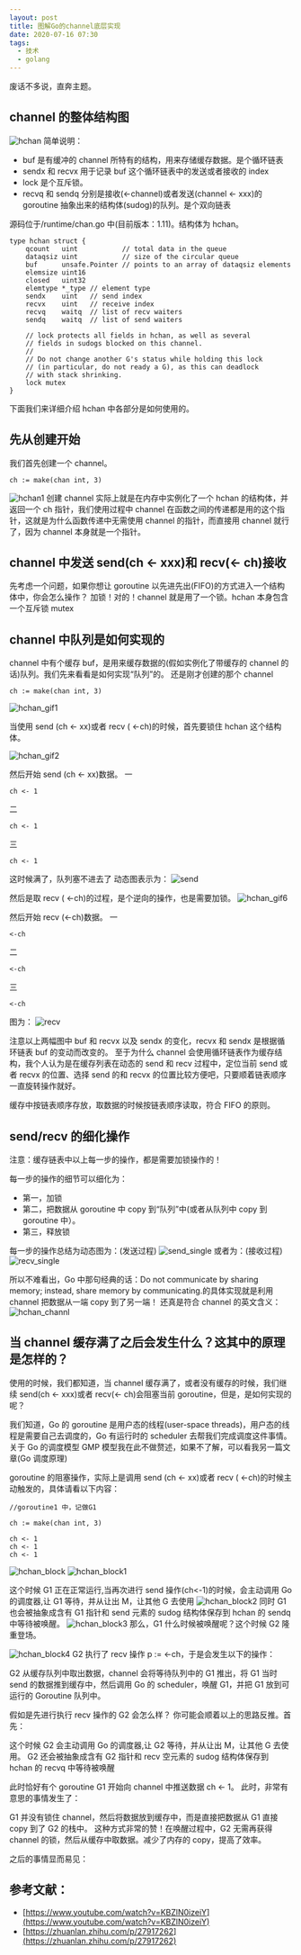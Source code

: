 ```yaml
---
layout: post
title: 图解Go的channel底层实现
date: 2020-07-16 07:30
tags:
  - 技术
  - golang
---
```


废话不多说，直奔主题。

## channel 的整体结构图

![hchan](/blog/assets/golang/channel/hchan.png)
简单说明：

- buf 是有缓冲的 channel 所特有的结构，用来存储缓存数据。是个循环链表
- sendx 和 recvx 用于记录 buf 这个循环链表中的发送或者接收的 index
- lock 是个互斥锁。
- recvq 和 sendq 分别是接收(<-channel)或者发送(channel <- xxx)的 goroutine 抽象出来的结构体(sudog)的队列。是个双向链表

<!--more-->

源码位于/runtime/chan.go 中(目前版本：1.11)。结构体为 hchan。

```golang
type hchan struct {
    qcount   uint           // total data in the queue
    dataqsiz uint           // size of the circular queue
    buf      unsafe.Pointer // points to an array of dataqsiz elements
    elemsize uint16
    closed   uint32
    elemtype *_type // element type
    sendx    uint   // send index
    recvx    uint   // receive index
    recvq    waitq  // list of recv waiters
    sendq    waitq  // list of send waiters

    // lock protects all fields in hchan, as well as several
    // fields in sudogs blocked on this channel.
    //
    // Do not change another G's status while holding this lock
    // (in particular, do not ready a G), as this can deadlock
    // with stack shrinking.
    lock mutex
}
```

下面我们来详细介绍 hchan 中各部分是如何使用的。

## 先从创建开始

我们首先创建一个 channel。

```golang
ch := make(chan int, 3)
```

![hchan1](/blog/assets/golang/channel/hchan1.png)
创建 channel 实际上就是在内存中实例化了一个 hchan 的结构体，并返回一个 ch 指针，我们使用过程中 channel 在函数之间的传递都是用的这个指针，这就是为什么函数传递中无需使用 channel 的指针，而直接用 channel 就行了，因为 channel 本身就是一个指针。

## channel 中发送 send(ch <- xxx)和 recv(<- ch)接收

先考虑一个问题，如果你想让 goroutine 以先进先出(FIFO)的方式进入一个结构体中，你会怎么操作？
加锁！对的！channel 就是用了一个锁。hchan 本身包含一个互斥锁 mutex

## channel 中队列是如何实现的

channel 中有个缓存 buf，是用来缓存数据的(假如实例化了带缓存的 channel 的话)队列。我们先来看看是如何实现“队列”的。
还是刚才创建的那个 channel

```golang
ch := make(chan int, 3)
```

![hchan_gif1](/blog/assets/golang/channel/hchan_gif1.png)

当使用 send (ch <- xx)或者 recv ( <-ch)的时候，首先要锁住 hchan 这个结构体。

![hchan_gif2](/blog/assets/golang/channel/hchan_gif2.png)

然后开始 send (ch <- xx)数据。
一

```golang
ch <- 1
```

二

```golang
ch <- 1
```

三

```golang
ch <- 1
```

这时候满了，队列塞不进去了
动态图表示为：
![send](/blog/assets/golang/channel/send.gif)

然后是取 recv ( <-ch)的过程，是个逆向的操作，也是需要加锁。
![hchan_gif6](/blog/assets/golang/channel/hchan_gif6.png)

然后开始 recv (<-ch)数据。
一

```golang
<-ch
```

二

```golang
<-ch
```

三

```
<-ch
```

图为：
![recv](/blog/assets/golang/channel/recv.gif)

注意以上两幅图中 buf 和 recvx 以及 sendx 的变化，recvx 和 sendx 是根据循环链表 buf 的变动而改变的。
至于为什么 channel 会使用循环链表作为缓存结构，我个人认为是在缓存列表在动态的 send 和 recv 过程中，定位当前 send 或者 recvx 的位置、选择 send 的和 recvx 的位置比较方便吧，只要顺着链表顺序一直旋转操作就好。

缓存中按链表顺序存放，取数据的时候按链表顺序读取，符合 FIFO 的原则。

## send/recv 的细化操作

注意：缓存链表中以上每一步的操作，都是需要加锁操作的！

每一步的操作的细节可以细化为：

- 第一，加锁
- 第二，把数据从 goroutine 中 copy 到“队列”中(或者从队列中 copy 到 goroutine 中）。
- 第三，释放锁

每一步的操作总结为动态图为：(发送过程)
![send_single](/blog/assets/golang/channel/send_single.gif)
或者为：(接收过程)
![recv_single](/blog/assets/golang/channel/recv_single.gif)

所以不难看出，Go 中那句经典的话：Do not communicate by sharing memory; instead, share memory by communicating.的具体实现就是利用 channel 把数据从一端 copy 到了另一端！
还真是符合 channel 的英文含义：
![hchan_channl](/blog/assets/golang/channel/hchan_channl.png)

## 当 channel 缓存满了之后会发生什么？这其中的原理是怎样的？

使用的时候，我们都知道，当 channel 缓存满了，或者没有缓存的时候，我们继续 send(ch <- xxx)或者 recv(<- ch)会阻塞当前 goroutine，但是，是如何实现的呢？

我们知道，Go 的 goroutine 是用户态的线程(user-space threads)，用户态的线程是需要自己去调度的，Go 有运行时的 scheduler 去帮我们完成调度这件事情。关于 Go 的调度模型 GMP 模型我在此不做赘述，如果不了解，可以看我另一篇文章(Go 调度原理)

goroutine 的阻塞操作，实际上是调用 send (ch <- xx)或者 recv ( <-ch)的时候主动触发的，具体请看以下内容：

```golang
//goroutine1 中，记做G1

ch := make(chan int, 3)

ch <- 1
ch <- 1
ch <- 1
```

![hchan_block](/blog/assets/golang/channel/hchan_block.png)
![hchan_block1](/blog/assets/golang/channel/hchan_block1.png)

这个时候 G1 正在正常运行,当再次进行 send 操作(ch<-1)的时候，会主动调用 Go 的调度器,让 G1 等待，并从让出 M，让其他 G 去使用
![hchan_block2](/blog/assets/golang/channel/hchan_block2.png)
同时 G1 也会被抽象成含有 G1 指针和 send 元素的 sudog 结构体保存到 hchan 的 sendq 中等待被唤醒。
![hchan_block3](/blog/assets/golang/channel/hchan_block3.png)
那么，G1 什么时候被唤醒呢？这个时候 G2 隆重登场。

![hchan_block4](/blog/assets/golang/channel/hchan_block4.png)
G2 执行了 recv 操作 p := <-ch，于是会发生以下的操作：

G2 从缓存队列中取出数据，channel 会将等待队列中的 G1 推出，将 G1 当时 send 的数据推到缓存中，然后调用 Go 的 scheduler，唤醒 G1，并把 G1 放到可运行的 Goroutine 队列中。

假如是先进行执行 recv 操作的 G2 会怎么样？
你可能会顺着以上的思路反推。首先：

这个时候 G2 会主动调用 Go 的调度器,让 G2 等待，并从让出 M，让其他 G 去使用。
G2 还会被抽象成含有 G2 指针和 recv 空元素的 sudog 结构体保存到 hchan 的 recvq 中等待被唤醒

此时恰好有个 goroutine G1 开始向 channel 中推送数据 ch <- 1。
此时，非常有意思的事情发生了：

G1 并没有锁住 channel，然后将数据放到缓存中，而是直接把数据从 G1 直接 copy 到了 G2 的栈中。
这种方式非常的赞！在唤醒过程中，G2 无需再获得 channel 的锁，然后从缓存中取数据。减少了内存的 copy，提高了效率。

之后的事情显而易见：

## 参考文献：

- [https://www.youtube.com/watch?v=KBZlN0izeiY](https://www.youtube.com/watch?v=KBZlN0izeiY)
- [https://zhuanlan.zhihu.com/p/27917262](https://zhuanlan.zhihu.com/p/27917262)
